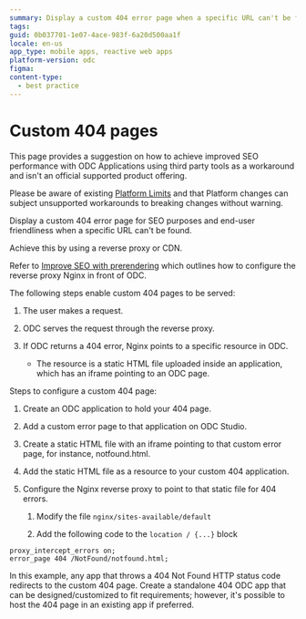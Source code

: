 ```yaml
---
summary: Display a custom 404 error page when a specific URL can't be found.
tags:
guid: 0b037701-1e07-4ace-983f-6a20d500aa1f
locale: en-us
app_type: mobile apps, reactive web apps
platform-version: odc
figma:
content-type:
  - best practice
---
```


# Custom 404 pages

<div class="warning" markdown="1">

This page provides a suggestion on how to achieve improved SEO performance with ODC Applications using third party tools as a workaround and isn't an official supported product offering.

Please be aware of existing [Platform Limits](../../getting-started/system-requirements.md#platform-limits) and that Platform changes can subject unsupported workarounds to breaking changes without warning.

</div>

Display a custom 404 error page for SEO purposes and end-user friendliness when a specific URL can't be found.

Achieve this by using a reverse proxy or CDN.

Refer to [Improve SEO with prerendering](improve-seo-prerendering.md#domain) which outlines how to configure the reverse proxy Nginx in front of ODC.

The following steps enable custom 404 pages to be served:

1. The user makes a request.

1. ODC serves the request through the reverse proxy.

1. If ODC returns a 404 error, Nginx points to a specific resource in ODC.

    * The resource is a static HTML file uploaded inside an application, which has an iframe pointing to an ODC page.

Steps to configure a custom 404 page:

1. Create an ODC application to hold your 404 page.

1. Add a custom error page to that application on ODC Studio.

1. Create a static HTML file with an iframe pointing to that custom error page, for instance, notfound.html.

1. Add the static HTML file as a resource to your custom 404 application.

1. Configure the Nginx reverse proxy to point to that static file for 404 errors.

   1. Modify the file `nginx/sites-available/default`

   1. Add the following code to the `location / {...}` block

```
proxy_intercept_errors on;
error_page 404 /NotFound/notfound.html;
```

In this example, any app that throws a 404 Not Found HTTP status code redirects to the custom 404 page. Create a standalone 404 ODC app that can be designed/customized to fit requirements; however, it's possible to host the 404 page in an existing app if preferred.

